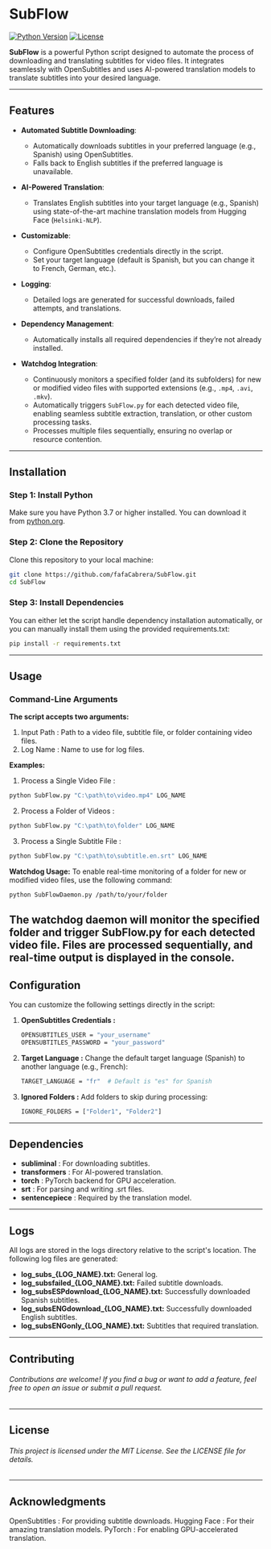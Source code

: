 # **SubFlow**

[![Python Version](https://img.shields.io/badge/Python-3.7%2B-blue)](https://www.python.org/) [![License](https://img.shields.io/badge/License-MIT-green)](https://opensource.org/licenses/MIT)

**SubFlow** is a powerful Python script designed to automate the process of downloading and translating subtitles for video files. It integrates seamlessly with OpenSubtitles and uses AI-powered translation models to translate subtitles into your desired language.

---

## **Features**

- **Automated Subtitle Downloading**:
  - Automatically downloads subtitles in your preferred language (e.g., Spanish) using OpenSubtitles.
  - Falls back to English subtitles if the preferred language is unavailable.

- **AI-Powered Translation**:
  - Translates English subtitles into your target language (e.g., Spanish) using state-of-the-art machine translation models from Hugging Face (`Helsinki-NLP`).

- **Customizable**:
  - Configure OpenSubtitles credentials directly in the script.
  - Set your target language (default is Spanish, but you can change it to French, German, etc.).

- **Logging**:
  - Detailed logs are generated for successful downloads, failed attempts, and translations.

- **Dependency Management**:
  - Automatically installs all required dependencies if they’re not already installed.

- **Watchdog Integration**:
  - Continuously monitors a specified folder (and its subfolders) for new or modified video files with supported extensions (e.g., `.mp4`, `.avi`, `.mkv`).
  - Automatically triggers `SubFlow.py` for each detected video file, enabling seamless subtitle extraction, translation, or other custom processing tasks.
  - Processes multiple files sequentially, ensuring no overlap or resource contention.

---

## **Installation**

### **Step 1: Install Python**
Make sure you have Python 3.7 or higher installed. You can download it from [python.org](https://www.python.org/downloads/).

### **Step 2: Clone the Repository**
Clone this repository to your local machine:
```bash
git clone https://github.com/fafaCabrera/SubFlow.git
cd SubFlow
```

### **Step 3: Install Dependencies**
You can either let the script handle dependency installation automatically, or you can manually install them using the provided requirements.txt:

```bash
pip install -r requirements.txt
```

---

## **Usage**
### **Command-Line Arguments**
**The script accepts two arguments:**
1. Input Path : Path to a video file, subtitle file, or folder containing video files.
2. Log Name : Name to use for log files.

**Examples:**
1. Process a Single Video File :
```bash
python SubFlow.py "C:\path\to\video.mp4" LOG_NAME
```
2. Process a Folder of Videos :
```bash
python SubFlow.py "C:\path\to\folder" LOG_NAME
```
3. Process a Single Subtitle File :
```bash
python SubFlow.py "C:\path\to\subtitle.en.srt" LOG_NAME
```
**Watchdog Usage:**
To enable real-time monitoring of a folder for new or modified video files, use the following command:
```bash
python SubFlowDaemon.py /path/to/your/folder
```
The watchdog daemon will monitor the specified folder and trigger SubFlow.py for each detected video file.
Files are processed sequentially, and real-time output is displayed in the console.
---
## **Configuration**
You can customize the following settings directly in the script:

1. **OpenSubtitles Credentials :**
    ```bash
    OPENSUBTITLES_USER = "your_username"
    OPENSUBTITLES_PASSWORD = "your_password"
    ```
2. **Target Language :**
Change the default target language (Spanish) to another language (e.g., French):
    ```bash
    TARGET_LANGUAGE = "fr"  # Default is "es" for Spanish
    ```
3. **Ignored Folders :**
Add folders to skip during processing:
    ```bash
    IGNORE_FOLDERS = ["Folder1", "Folder2"]
    ```
---
## **Dependencies**
- **subliminal** : For downloading subtitles.
- **transformers** : For AI-powered translation.
- **torch** : PyTorch backend for GPU acceleration.
- **srt** : For parsing and writing .srt files.
- **sentencepiece** : Required by the translation model.
---
## **Logs**
All logs are stored in the logs directory relative to the script's location. The following log files are generated:

- **log_subs_{LOG_NAME}.txt:** General log.
- **log_subsfailed_{LOG_NAME}.txt:** Failed subtitle downloads.
- **log_subsESPdownload_{LOG_NAME}.txt:** Successfully downloaded Spanish subtitles.
- **log_subsENGdownload_{LOG_NAME}.txt:** Successfully downloaded English subtitles.
- **log_subsENGonly_{LOG_NAME}.txt:** Subtitles that required translation.
---
## **Contributing**
###### Contributions are welcome! If you find a bug or want to add a feature, feel free to open an issue or submit a pull request.
---
## **License**
###### This project is licensed under the MIT License. See the LICENSE file for details.
---
## **Acknowledgments**
OpenSubtitles : For providing subtitle downloads.
Hugging Face : For their amazing translation models.
PyTorch : For enabling GPU-accelerated translation.
